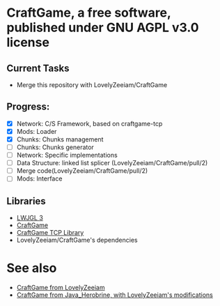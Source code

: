 # CraftGame, a free software, published under GNU AGPL v3.0 license
## Current Tasks
- Merge this repository with LovelyZeeiam/CraftGame

## Progress: 
- [x] Network: C/S Framework, based on craftgame-tcp
- [x] Mods: Loader
- [x] Chunks: Chunks management
- [ ] Chunks: Chunks generator
- [ ] Network: Specific implementations
- [ ] Data Structure: linked list splicer (LovelyZeeiam/CraftGame/pull/2)
- [ ] Merge code(LovelyZeeiam/CraftGame/pull/2)
- [ ] Mods: Interface

## Libraries
- <a href="https://www.lwjgl.org">LWJGL 3</a>
- <a href="https://github.com/LovelyZeeiam/CraftGame">CraftGame</a>
- <a href="https://github.com/javaherobrine/craftgame-tcp-library"> CraftGame TCP Library</a>
- LovelyZeeiam/CraftGame's dependencies

# See also
- <a href="https://github.com/LovelyZeeiam/CraftGame">CraftGame from LovelyZeeiam</a>
- <a href="https://github.com/LovelyZeeiam/JaroSideCraftGame">CraftGame from Java_Herobrine, with LovelyZeeiam's modifications</a>